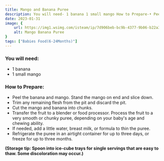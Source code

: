 ```yaml
---
title: Mango and Banana Puree
description: You will need- 1 banana 1 small mango How to Prepare-• Peel the banana and mango. Stand the mango on end and slice down...
date: 2023-01-31
image: {
    url: https://img1.wsimg.com/isteam/ip/7d906beb-bc9b-4377-9b06-b22a3566899c/download.jpeg-16.jpg/:/rs=w:1280 ,
    alt: Mango Banana Puree
}
tags: ["Babies Food(6-24Months)"]
---
```

### You will need: 

- 1 banana
- 1 small mango

### How to Prepare:

- Peel the banana and mango. Stand the mango on end and slice down.
- Trim any remaining flesh from the pit and discard the pit.
- Cut the mango and banana into chunks.
- Transfer the fruit to a blender or food processor. Process the fruit to a very smooth or chunky puree, depending on your baby's age and chewing ability.
- If needed, add a little water, breast milk, or formula to thin the puree.
- Refrigerate the puree in an airtight container for up to three days, or freeze for up to three months.

**(Storage tip: Spoon into ice-cube trays for single servings that are easy to thaw. Some discoloration may occur.)**